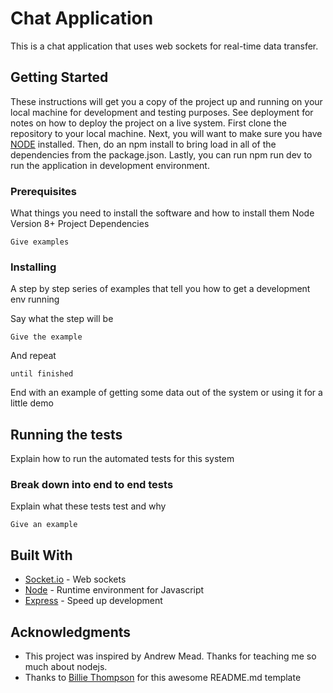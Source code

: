 # Chat Application

This is a chat application that uses web sockets for real-time data transfer. 

## Getting Started

These instructions will get you a copy of the project up and running on your local machine for development and testing purposes. See deployment for notes on how to deploy the project on a live system. First clone the repository to your local machine. Next, you will want to make sure you have [NODE](nodejs.org) installed. Then, do an npm install to bring load in all of the dependencies from the package.json. Lastly, you can run npm run dev to run the application in development environment. 

### Prerequisites

What things you need to install the software and how to install them
Node Version 8+
Project Dependencies

```
Give examples
```

### Installing

A step by step series of examples that tell you how to get a development env running

Say what the step will be

```
Give the example
```

And repeat

```
until finished
```

End with an example of getting some data out of the system or using it for a little demo

## Running the tests

Explain how to run the automated tests for this system

### Break down into end to end tests

Explain what these tests test and why

```
Give an example
```

## Built With

* [Socket.io](http://socket.io/) - Web sockets
* [Node](http://nodejs.org) - Runtime environment for Javascript
* [Express](http://expressjs.com) - Speed up development

## Acknowledgments

* This project was inspired by Andrew Mead. Thanks for teaching me so much about nodejs.
* Thanks to [Billie Thompson](http://github.com/purplebooth) for this awesome README.md template
